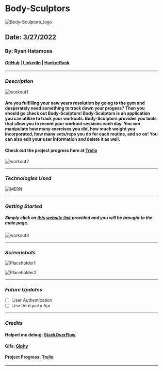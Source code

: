 # Body-Sculptors
![Body-Sculptors_logo](https://i.ibb.co/VW3TxL8/Body-Sculptors-logos.jpg)

## Date: 3/27/2022

### By: Ryan Hatamosa

#### [GitHub](https://github.com/PinoyColada) | [LinkedIn](https://www.linkedin.com/feed/) | [HackerRank](https://www.hackerrank.com/pinoydol_colada)
***

### ***Description***
![workout1](https://media3.giphy.com/media/3o6gEb896PcLMSMRva/giphy.gif?cid=ecf05e47o3e2tci772bdht2slflx3v3ngk90u0em86jetvx1&rid=giphy.gif&ct=g)
#### Are you fulfilling your new years resolution by going to the gym and desperately need something to track down your progess? Then you should go check out Body-Sculptors! Body-Sculptors is an application you can utilize to track your workouts. Body-Sculptors provides you tools that allow you to record your workout sessions each day. You can manipulate how many exercises you did, how much weight you incorporated, how many sets/reps you do for each routine, and so on! You can also edit your user information and delete it as well.

#### Check out the project progress here at [Trello](https://trello.com/b/CthGi7EQ/body-sculptor)
![workout2](https://media2.giphy.com/media/1334O1WETb3sIM/giphy.gif?cid=ecf05e4731e0izan79cy23vfjnums1otpuzin6tt5oc8fsjp&rid=giphy.gif&ct=g)
***

### ***Technologies Used***

![MERN](https://external-content.duckduckgo.com/iu/?u=https%3A%2F%2Fvscode.trafficmanager.net%2Fassets%2Fdocs%2Fnodejs%2Frecipes%2Fmern.png&f=1&nofb=1)
***

### ***Getting Started***
##### Simply click on [this website link](https://agile-journey-75895.herokuapp.com/) provided and you will be brought to the main page.

![workout3](https://media2.giphy.com/media/rZciqpWIzAYes/giphy.gif?cid=790b7611d1b380cc93c6797f5ce2034a539750faf885f4c2&rid=giphy.gif&ct=g)
***

### ***Screenshots***

![Placeholder1](https://i.ibb.co/Y70StNC/Screen-Shot-2022-04-01-at-12-23-21-PM.png)

![Placeholder2](https://i.ibb.co/8zm7Pgs/Screen-Shot-2022-04-01-at-12-21-54-PM.png)
***

### ***Future Updates***

- [ ] User Authentication
- [ ] Use third party Api

***

### ***Credits***

#### Helped me debug: [StackOverFlow](https://stackoverflow.com/)

#### Gifs: [Giphy](https://giphy.com/)

#### Project Progress: [Trello](https://ia.net/writer/support/general/markdown-guide)

***
